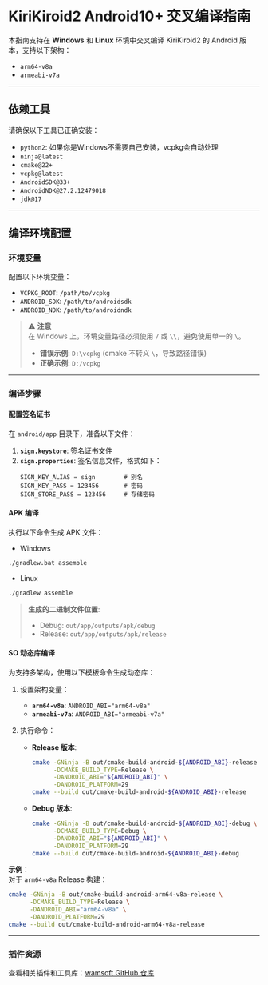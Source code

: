 # KiriKiroid2 Android10+ 交叉编译指南

本指南支持在 **Windows** 和 **Linux** 环境中交叉编译 KiriKiroid2 的 Android 版本，支持以下架构：

- `arm64-v8a`
- `armeabi-v7a`

---

## 依赖工具

请确保以下工具已正确安装：

- `python2`: 如果你是Windows不需要自己安装，vcpkg会自动处理
- `ninja@latest`
- `cmake@22+`
- `vcpkg@latest`
- `AndroidSDK@33+`
- `AndroidNDK@27.2.12479018`
- `jdk@17`

---

## 编译环境配置

### 环境变量

配置以下环境变量：

- `VCPKG_ROOT`: `/path/to/vcpkg`
- `ANDROID_SDK`: `/path/to/androidsdk`
- `ANDROID_NDK`: `/path/to/androidndk`

> ⚠️ **注意**  
> 在 Windows 上，环境变量路径必须使用 `/` 或 `\\`，避免使用单一的 `\`。  
> 
> - **错误示例**: `D:\vcpkg` (cmake 不转义 `\`，导致路径错误)  
> - **正确示例**: `D:/vcpkg`

---

### 编译步骤

#### 配置签名证书

在 `android/app` 目录下，准备以下文件：

1. **`sign.keystore`**: 签名证书文件  
2. **`sign.properties`**: 签名信息文件，格式如下：
   ```properties
   SIGN_KEY_ALIAS = sign        # 别名
   SIGN_KEY_PASS = 123456       # 密码
   SIGN_STORE_PASS = 123456     # 存储密码
   ```

#### APK 编译

执行以下命令生成 APK 文件：

- Windows
```bash
./gradlew.bat assemble
```
- Linux
```bash
./gradlew assemble
```

> **生成的二进制文件位置**:  
> - Debug: `out/app/outputs/apk/debug`  
> - Release: `out/app/outputs/apk/release`  

#### SO 动态库编译

为支持多架构，使用以下模板命令生成动态库：

1. 设置架构变量：  
   - **`arm64-v8a`**: `ANDROID_ABI="arm64-v8a"`  
   - **`armeabi-v7a`**: `ANDROID_ABI="armeabi-v7a"`

2. 执行命令：  

   - **Release 版本**:  
     ```bash
     cmake -GNinja -B out/cmake-build-android-${ANDROID_ABI}-release \
           -DCMAKE_BUILD_TYPE=Release \
           -DANDROID_ABI="${ANDROID_ABI}" \
           -DANDROID_PLATFORM=29
     cmake --build out/cmake-build-android-${ANDROID_ABI}-release
     ```
   - **Debug 版本**:  
     ```bash
     cmake -GNinja -B out/cmake-build-android-${ANDROID_ABI}-debug \
           -DCMAKE_BUILD_TYPE=Debug \
           -DANDROID_ABI="${ANDROID_ABI}" \
           -DANDROID_PLATFORM=29
     cmake --build out/cmake-build-android-${ANDROID_ABI}-debug
     ```

**示例**：  
对于 `arm64-v8a` Release 构建：  
```bash
cmake -GNinja -B out/cmake-build-android-arm64-v8a-release \
      -DCMAKE_BUILD_TYPE=Release \
      -DANDROID_ABI="arm64-v8a" \
      -DANDROID_PLATFORM=29
cmake --build out/cmake-build-android-arm64-v8a-release
```

---

### 插件资源

查看相关插件和工具库：[wamsoft GitHub 仓库](https://github.com/orgs/wamsoft/repositories?type=all)
